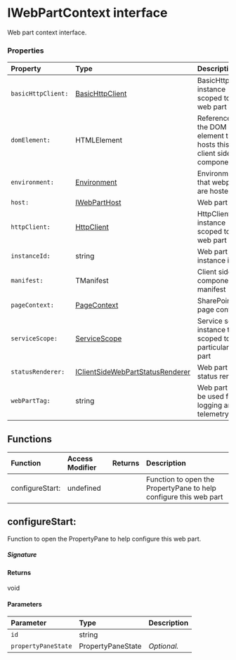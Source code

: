 # IWebPartContext interface

Web part context interface.



### Properties

| Property	   | Type	| Description|
|:-------------|:-------|:-----------|
|`basicHttpClient:`      | [BasicHttpClient](BasicHttpClient.md) | BasicHttpClient instance scoped to this web part |
|`domElement:`      | HTMLElement | Reference to the DOM element that hosts this client side component |
|`environment:`      | [Environment](Environment.md) | Environment that webparts are hosted in |
|`host:`      | [IWebPartHost](IWebPartHost.md) | Web part host |
|`httpClient:`      | [HttpClient](HttpClient.md) | HttpClient instance scoped to this web part |
|`instanceId:`      | string | Web part instance id |
|`manifest:`      | TManifest | Client side component manifest |
|`pageContext:`      | [PageContext](PageContext.md) | SharePoint page context |
|`serviceScope:`      | [ServiceScope](ServiceScope.md) | Service scope instance that is scoped to this particular web part |
|`statusRenderer:`      | [IClientSideWebPartStatusRenderer](IClientSideWebPartStatusRenderer.md) | Web part status renderer |
|`webPartTag:`      | string | Web part tag to be used for logging and telemetry |





## Functions

| Function	   | Access Modifier | Returns	| Description|
|:-------------|:----|:-------|:-----------|
|configureStart:      | undefined | | Function to open the PropertyPane to help configure this web part |


## configureStart:

Function to open the PropertyPane to help configure this web part.

##### Signature

#### Returns
void

#### Parameters


| Parameter	   | Type    | Description |
|:-------------|:---------------|:------------|
| `id`    | string |  |
| `propertyPaneState`    | PropertyPaneState | _Optional._ |

